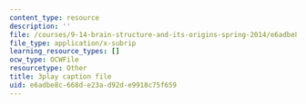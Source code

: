 ```yaml
---
content_type: resource
description: ''
file: /courses/9-14-brain-structure-and-its-origins-spring-2014/e6adbe8c668de23ad92de9918c75f659_555112.srt
file_type: application/x-subrip
learning_resource_types: []
ocw_type: OCWFile
resourcetype: Other
title: 3play caption file
uid: e6adbe8c-668d-e23a-d92d-e9918c75f659
---
```

